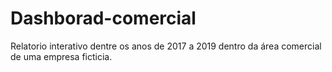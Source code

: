 # Dashborad-comercial
Relatorio interativo dentre os anos de 2017 a 2019 dentro da área comercial de uma empresa ficticia.
